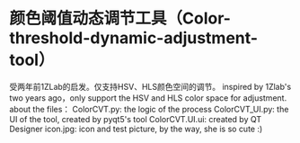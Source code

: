 # 颜色阈值动态调节工具（Color-threshold-dynamic-adjustment-tool）
 受两年前1ZLab的启发。仅支持HSV、HLS颜色空间的调节。
inspired by 1Zlab's two years ago，only support the HSV and HLS color space for adjustment.
about the files：
ColorCVT.py: the logic of the process
ColorCVT_UI.py: the UI of the tool, created by pyqt5's tool
ColorCVT.UI.ui: created by QT Designer
icon.jpg: icon and test picture, by the way, she is so cute :)
